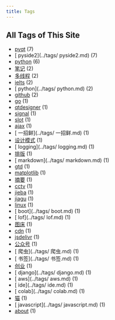```yaml
---
title: Tags
---
```

## All Tags of This Site
* [pyqt](../tags/pyqt.md) (7)
* [ pyside2](../tags/ pyside2.md) (7)
* [python](../tags/python.md) (6)
* [笔记](../tags/笔记.md) (2)
* [多线程](../tags/多线程.md) (2)
* [ielts](../tags/ielts.md) (2)
* [ python](../tags/ python.md) (2)
* [github](../tags/github.md) (2)
* [go](../tags/go.md) (1)
* [qtdesigner](../tags/qtdesigner.md) (1)
* [signal](../tags/signal.md) (1)
* [slot](../tags/slot.md) (1)
* [ajax](../tags/ajax.md) (1)
* [ 一招鲜](../tags/ 一招鲜.md) (1)
* [设计模式](../tags/设计模式.md) (1)
* [ logging](../tags/ logging.md) (1)
* [排版](../tags/排版.md) (1)
* [ markdown](../tags/ markdown.md) (1)
* [gtd](../tags/gtd.md) (1)
* [matplotlib](../tags/matplotlib.md) (1)
* [摘要](../tags/摘要.md) (1)
* [cctv](../tags/cctv.md) (1)
* [jieba](../tags/jieba.md) (1)
* [jiagu](../tags/jiagu.md) (1)
* [linux](../tags/linux.md) (1)
* [ boot](../tags/ boot.md) (1)
* [ lof](../tags/ lof.md) (1)
* [图床](../tags/图床.md) (1)
* [cdn](../tags/cdn.md) (1)
* [jsdelivr](../tags/jsdelivr.md) (1)
* [公众号](../tags/公众号.md) (1)
* [ 爬虫](../tags/ 爬虫.md) (1)
* [ 书签](../tags/ 书签.md) (1)
* [创业](../tags/创业.md) (1)
* [ django](../tags/ django.md) (1)
* [ aws](../tags/ aws.md) (1)
* [ ide](../tags/ ide.md) (1)
* [ colab](../tags/ colab.md) (1)
* [猫](../tags/猫.md) (1)
* [ javascript](../tags/ javascript.md) (1)
* [about](../tags/about.md) (1)
